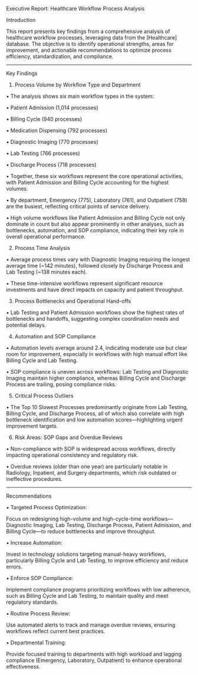 
Executive Report: Healthcare Workflow Process Analysis

Introduction

This report presents key findings from a comprehensive analysis of healthcare workflow processes, leveraging data from the [Healthcare] database. The objective is to identify operational strengths, areas for improvement, and actionable recommendations to optimize process efficiency, standardization, and compliance.
________________________________________
Key Findings

1. Process Volume by Workflow Type and Department

•	The analysis shows six main workflow types in the system:

•	Patient Admission (1,014 processes)

•	Billing Cycle (940 processes)

•	Medication Dispensing (792 processes)

•	Diagnostic Imaging (770 processes)

•	Lab Testing (766 processes)

•	Discharge Process (718 processes)

•	Together, these six workflows represent the core operational activities, with Patient Admission and Billing Cycle accounting for the highest volumes.

•	By department, Emergency (775), Laboratory (761), and Outpatient (758) are the busiest, reflecting critical points of service delivery.

•	High volume workflows like Patient Admission and Billing Cycle not only dominate in count but also appear prominently in other analyses, such as bottlenecks, automation, and SOP         compliance, indicating their key role in overall operational performance.

2. Process Time Analysis

•	Average process times vary with Diagnostic Imaging requiring the longest average time (~142 minutes), followed closely by Discharge Process and Lab Testing (~138 minutes each).

•	These time-intensive workflows represent significant resource investments and have direct impacts on capacity and patient throughput.

3. Process Bottlenecks and Operational Hand-offs

•	Lab Testing and Patient Admission workflows show the highest rates of bottlenecks and handoffs, suggesting complex coordination needs and potential delays.

4. Automation and SOP Compliance

•	Automation levels average around 2.4, indicating moderate use but clear room for improvement, especially in workflows with high manual effort like Billing Cycle and Lab Testing.

•	SOP compliance is uneven across workflows: Lab Testing and Diagnostic Imaging maintain higher compliance, whereas Billing Cycle and Discharge Process are trailing, posing compliance risks.

5. Critical Process Outliers

•	The Top 10 Slowest Processes predominantly originate from Lab Testing, Billing Cycle, and Discharge Process, all of which also correlate with high bottleneck identification and low automation scores—highlighting urgent improvement targets.

6. Risk Areas: SOP Gaps and Overdue Reviews

•	Non-compliance with SOP is widespread across workflows, directly impacting operational consistency and regulatory risk.

•	Overdue reviews (older than one year) are particularly notable in Radiology, Inpatient, and Surgery departments, which risk outdated or ineffective procedures.
________________________________________
Recommendations

•	Targeted Process Optimization:

Focus on redesigning high-volume and high-cycle-time workflows—Diagnostic Imaging, Lab Testing, Discharge Process, Patient Admission, and Billing Cycle—to reduce bottlenecks and improve throughput.

•	Increase Automation:

Invest in technology solutions targeting manual-heavy workflows, particularly Billing Cycle and Lab Testing, to improve efficiency and reduce errors.

•	Enforce SOP Compliance:

Implement compliance programs prioritizing workflows with low adherence, such as Billing Cycle and Lab Testing, to maintain quality and meet regulatory standards.

•	Routine Process Review:

Use automated alerts to track and manage overdue reviews, ensuring workflows reflect current best practices.

•	Departmental Training:

Provide focused training to departments with high workload and lagging compliance (Emergency, Laboratory, Outpatient) to enhance operational effectiveness.







